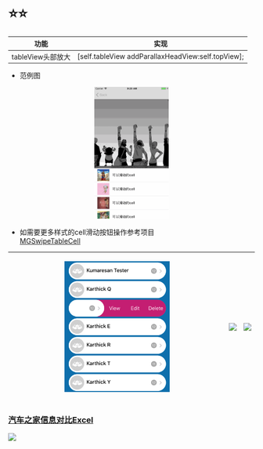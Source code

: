# ⭐️⭐️


|功能|实现|
|:---:|:---:|
|tableView头部放大|[self.tableView addParallaxHeadView:self.topView];|


- 范例图

<p align="center"><img src="/CFCustomTableView/1.gif" width="30%" /></p>






- 如需要更多样式的cell滑动按钮操作参考项目  
[MGSwipeTableCell](https://github.com/MortimerGoro/MGSwipeTableCell)

|<p align="center"><img src="https://github.com/MortimerGoro/MGSwipeTableCell/blob/master/readme-assets/RoundTableViewCell.png" width="50%" /></p>|<p align="center"><img src="https://raw.githubusercontent.com/MortimerGoro/MGSwipeTableCell/master/readme-assets/clip.gif" /></p>|<p align="center"><img src="https://raw.githubusercontent.com/MortimerGoro/MGSwipeTableCell/master/readme-assets/3d.gif" /></p>|
|:--:|:--:|:--:|


 
### [汽车之家信息对比Excel](https://github.com/HawkEleven/UITableViewLinkageDemo)
<p align="left"><img src="https://camo.githubusercontent.com/aa5d498450b627b6a4d23f80aceda83699c4251d/687474703a2f2f75706c6f61642d696d616765732e6a69616e7368752e696f2f75706c6f61645f696d616765732f313333383832342d343632333035383236363536363464332e6769663f696d6167654d6f6772322f6175746f2d6f7269656e742f7374726970" width="30%" /></p>

